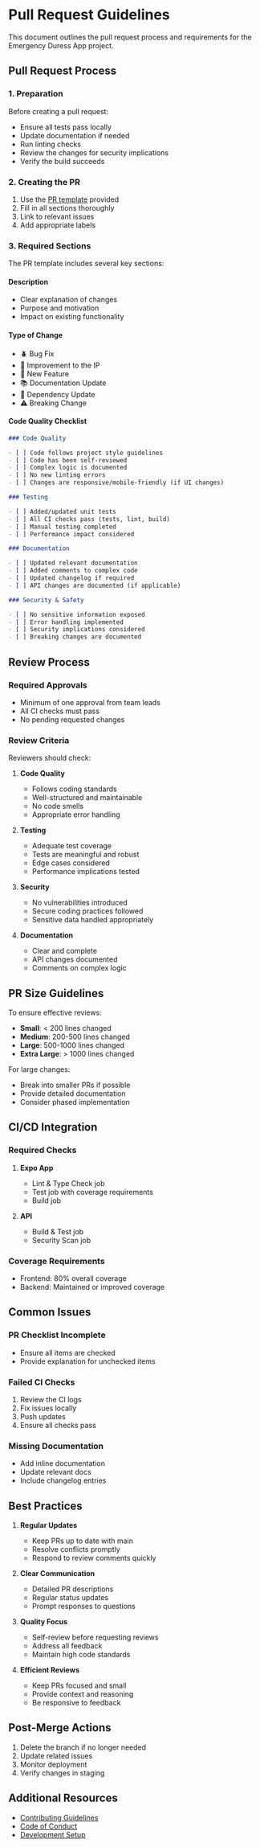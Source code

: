# Pull Request Guidelines

This document outlines the pull request process and requirements for the Emergency Duress App project.

## Pull Request Process

### 1. Preparation

Before creating a pull request:

- Ensure all tests pass locally
- Update documentation if needed
- Run linting checks
- Review the changes for security implications
- Verify the build succeeds

### 2. Creating the PR

1. Use the [PR template](/.github/pull_request_template.md) provided
2. Fill in all sections thoroughly
3. Link to relevant issues
4. Add appropriate labels

### 3. Required Sections

The PR template includes several key sections:

#### Description

- Clear explanation of changes
- Purpose and motivation
- Impact on existing functionality

#### Type of Change

- 🪲 Bug Fix
- 🤩 Improvement to the IP
- 📝 New Feature
- 📚 Documentation Update
- 🔄 Dependency Update
- ⚠️ Breaking Change

#### Code Quality Checklist

```markdown
### Code Quality

- [ ] Code follows project style guidelines
- [ ] Code has been self-reviewed
- [ ] Complex logic is documented
- [ ] No new linting errors
- [ ] Changes are responsive/mobile-friendly (if UI changes)

### Testing

- [ ] Added/updated unit tests
- [ ] All CI checks pass (tests, lint, build)
- [ ] Manual testing completed
- [ ] Performance impact considered

### Documentation

- [ ] Updated relevant documentation
- [ ] Added comments to complex code
- [ ] Updated changelog if required
- [ ] API changes are documented (if applicable)

### Security & Safety

- [ ] No sensitive information exposed
- [ ] Error handling implemented
- [ ] Security implications considered
- [ ] Breaking changes are documented
```

## Review Process

### Required Approvals

- Minimum of one approval from team leads
- All CI checks must pass
- No pending requested changes

### Review Criteria

Reviewers should check:

1. **Code Quality**

   - Follows coding standards
   - Well-structured and maintainable
   - No code smells
   - Appropriate error handling

2. **Testing**

   - Adequate test coverage
   - Tests are meaningful and robust
   - Edge cases considered
   - Performance implications tested

3. **Security**

   - No vulnerabilities introduced
   - Secure coding practices followed
   - Sensitive data handled appropriately

4. **Documentation**
   - Clear and complete
   - API changes documented
   - Comments on complex logic

## PR Size Guidelines

To ensure effective reviews:

- **Small**: < 200 lines changed
- **Medium**: 200-500 lines changed
- **Large**: 500-1000 lines changed
- **Extra Large**: > 1000 lines changed

For large changes:

- Break into smaller PRs if possible
- Provide detailed documentation
- Consider phased implementation

## CI/CD Integration

### Required Checks

1. **Expo App**

   - Lint & Type Check job
   - Test job with coverage requirements
   - Build job

2. **API**
   - Build & Test job
   - Security Scan job

### Coverage Requirements

- Frontend: 80% overall coverage
- Backend: Maintained or improved coverage

## Common Issues

### PR Checklist Incomplete

- Ensure all items are checked
- Provide explanation for unchecked items

### Failed CI Checks

1. Review the CI logs
2. Fix issues locally
3. Push updates
4. Ensure all checks pass

### Missing Documentation

- Add inline documentation
- Update relevant docs
- Include changelog entries

## Best Practices

1. **Regular Updates**

   - Keep PRs up to date with main
   - Resolve conflicts promptly
   - Respond to review comments quickly

2. **Clear Communication**

   - Detailed PR descriptions
   - Regular status updates
   - Prompt responses to questions

3. **Quality Focus**

   - Self-review before requesting reviews
   - Address all feedback
   - Maintain high code standards

4. **Efficient Reviews**
   - Keep PRs focused and small
   - Provide context and reasoning
   - Be responsive to feedback

## Post-Merge Actions

1. Delete the branch if no longer needed
2. Update related issues
3. Monitor deployment
4. Verify changes in staging

## Additional Resources

- [Contributing Guidelines](/CONTRIBUTING.md)
- [Code of Conduct](/CODE_OF_CONDUCT.md)
- [Development Setup](/docs/setup/auth.md)
